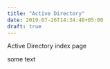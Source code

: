```yaml
---
title: "Active Directory"
date: 2019-07-26T14:34:48+05:00
draft: true
---
```

Active Directory index page

some text

